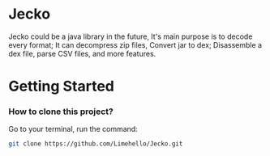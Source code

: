 # Jecko
Jecko could be a java library in the future, It's main purpose is to decode every format; It can decompress zip files, Convert jar to dex; Disassemble a dex file, parse CSV files, and more features.

# Getting Started

### How to clone this project?
Go to your terminal, run the command:
```bash
git clone https://github.com/Limehello/Jecko.git

